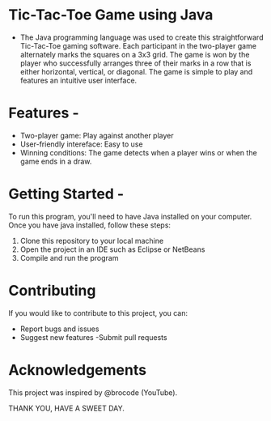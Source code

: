 # Tic-Tac-Toe Game using Java

- The Java programming language was used to create this straightforward Tic-Tac-Toe gaming software. Each participant in the two-player game alternately marks the squares on a 3x3 grid. The game is won by the player who successfully arranges three of their marks in a row that is either horizontal, vertical, or diagonal. The game is simple to play and features an intuitive user interface.

# Features -
- Two-player game: Play against another player
- User-friendly intereface: Easy to use
- Winning conditions: The game detects when a player wins or when the game ends in a draw.

# Getting Started -
To run this program, you'll need to have Java installed on your computer. Once you have java installed, follow these steps:

1. Clone this repository to your local machine 
2. Open the project in an IDE such as Eclipse or NetBeans
3. Compile and run the program

# Contributing 
If you would like to contribute to this project, you can:

- Report bugs and issues 
- Suggest new features
-Submit pull requests

# Acknowledgements 
This project was inspired by @brocode (YouTube).

THANK YOU, HAVE A SWEET DAY. 


